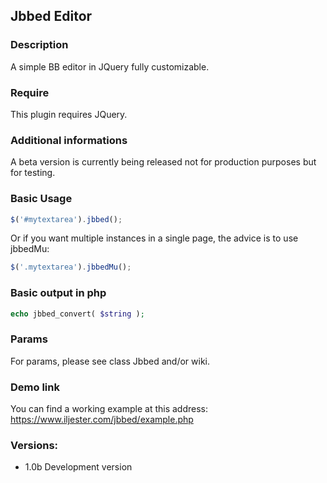 ## Jbbed Editor

### Description
A simple BB editor in JQuery fully customizable.

### Require
This plugin requires JQuery.

### Additional informations
A beta version is currently being released not for production purposes but for testing.

### Basic Usage

```js
$('#mytextarea').jbbed();
```
Or if you want multiple instances in a single page, the advice is to use jbbedMu:

```js
$('.mytextarea').jbbedMu();
```

### Basic output in php

```php
echo jbbed_convert( $string );
```
### Params

For params, please see class Jbbed and/or wiki.

### Demo link

You can find a working example at this address:
https://www.iljester.com/jbbed/example.php

### Versions:

* 1.0b
Development version